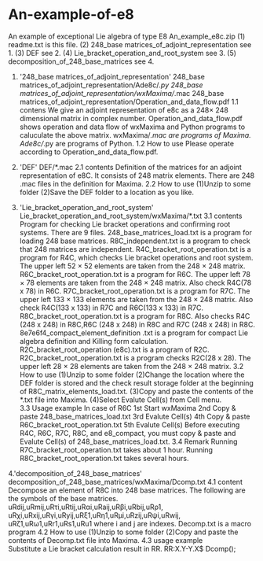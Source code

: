 # An-example-of-e8
An example of exceptional Lie algebra of type E8
An_example_e8c.zip
(1) readme.txt is this file.
(2) 248_base matrices_of_adjoint_representation see 1.
(3) DEF see 2.
(4) Lie_bracket_operation_and_root_system see 3.
(5) decomposition_of_248_base_matrices see 4.

1. '248_base matrices_of_adjoint_representation'
   248_base matrices_of_adjoint_representation/Ade8c/*.py
   248_base matrices_of_adjoint_representation/wxMaxima/*.mac
   248_base matrices_of_adjoint_representation/Operation_and_data_flow.pdf
1.1 contens
We give an adjoint representation of e8c as a 248× 248 dimensional matrix in complex number.
 Operation_and_data_flow.pdf shows operation and data flow of wxMaxima and Python programs to caluculate the above matrix.
 wxMaxima/*.mac are programs of Maxima.
 Ade8c/*.py are programs of Python.
1.2 How to use
Please operate according to Operation_and_data_flow.pdf.

2. 'DEF'
   DEF/*.mac
2.1 contents
Definition of the matrices for an adjoint representation of e8C.
It consists of 248 matrix elements.
There are 248 .mac files in the definition for Maxima.
2.2 How to use
(1)Unzip to some folder
(2)Save the DEF folder to a location as you like.

3. 'Lie_bracket_operation_and_root_system'
   Lie_bracket_operation_and_root_system/wxMaxima/*.txt
3.1 contents
Program for checking Lie bracket operations and confirming root systems.
There are 9 files.
 248_base_matrices_load.txt is a program for loading 248 base matrices.
 R8C_independent.txt is a program to check that 248 matrices are independent.
 R4C_bracket_root_operation.txt is a program for R4C,
      which checks Lie bracket operations and root system.
      The upper left 52 × 52 elements are taken from the 248 × 248 matrix.
 R6C_bracket_root_operation.txt is a program for R6C.
      The upper left 78 × 78 elements are taken from the 248 × 248 matrix.
      Also check R4C(78 x 78) in R6C.
 R7C_bracket_root_operation.txt is a program for R7C.
      The upper left 133 × 133 elements are taken from the 248 × 248 matrix.
      Also check R4C(133 x 133) in R7C and R6C(133 x 133) in R7C.
 R8C_bracket_root_operation.txt is a program for R8C.
      Also checks R4C (248 x 248) in R8C,R6C (248 x 248) in R8C and 
      R7C (248 x 248) in R8C.
 8e7e6f4_compact_element_definition .txt is a program for 
    compact Lie algebra definition and Killing form calculation.
 R2C_bracket_root_operation (e8c).txt is a program of R2C.
 R2C_bracket_root_operation.txt is a program checks R2C(28 x 28).
       The upper left 28 × 28 elements are taken from the 248 × 248 matrix.
3.2 How to use
(1)Unzip to some folder
(2)Change the location where the DEF folder is stored and the check 
result storage folder at the beginning of R8C_matrix_elements_load.txt.
(3)Copy and paste the contents of the *.txt file into Maxima.
(4)Select Evalute Cell(s) from Cell menu.  
3.3 Usage example
In case of R6C
   1st Start wxMaxima
   2nd Copy & paste 248_base_matrices_load.txt
   3rd Evalute Cell(s)
   4th Copy & paste R6C_bracket_root_operation.txt
   5th Evalute Cell(s)
Before executing R4C, R6C, R7C, R8C, and e8_compact, 
you must copy & paste and Evalute Cell(s) of 248_base_matrices_load.txt. 
3.4 Remark
Running R7C_bracket_root_operation.txt takes about 1 hour.
Running R8C_bracket_root_operation.txt takes several hours.

4.'decomposition_of_248_base_matrices'
  decomposition_of_248_base_matrices/wxMaxima/Dcomp.txt
4.1 content
Decompose an element of R8C into 248 base matrices.
The following are the symbols of the base matrices.
   uRdij,uRmij,uRτi,uRtij,uRαi,uRaij,uRβi,uRbij,uRρ1,
   uRχi,uRxij,uRγi,uRyij,uRξ1,uRη1,uRμi,uRzij,uRψi,uRwij,
   uRζ1,uRω1,uRr1,uRs1,uRu1 where i and j are indexes.
 Decomp.txt is a macro program
4.2 How to use
(1)Unzip to some folder
(2)Copy and paste the contents of Decomp.txt file into Maxima.
4.3 usage example  
Substitute a Lie bracket calculation result in RR.
RR:X.Y-Y.X$
Dcomp();

